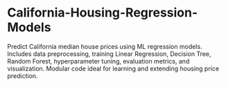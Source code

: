 # California-Housing-Regression-Models
Predict California median house prices using ML regression models. Includes data preprocessing, training Linear Regression, Decision Tree, Random Forest, hyperparameter tuning, evaluation metrics, and visualization. Modular code ideal for learning and extending housing price prediction.
